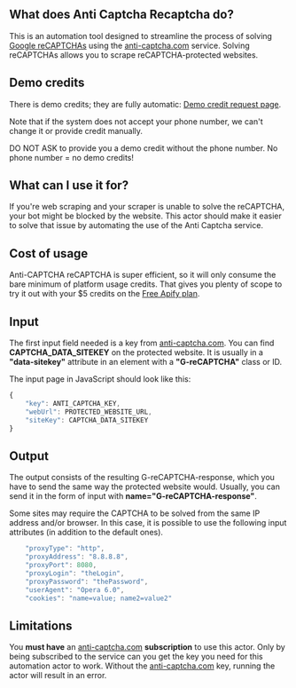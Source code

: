 ## What does Anti Captcha Recaptcha do?
This is an automation tool designed to streamline the process of solving [Google reCAPTCHAs](https://www.google.com/recaptcha/about/) using the [anti-captcha.com](http://anti-captcha.com) service. Solving reCAPTCHAs allows you to scrape reCAPTCHA-protected websites.

## Demo credits
There is demo credits; they are fully automatic: [Demo credit request page](https://anti-captcha.com/clients/finance/demo).

Note that if the system does not accept your phone number, we can't change it or provide credit manually.

DO NOT ASK to provide you a demo credit without the phone number. No phone number = no demo credits!

## What can I use it for?
If you're web scraping and your scraper is unable to solve the reCAPTCHA, your bot might be blocked by the website. This actor should make it easier to solve that issue by automating the use of the Anti Captcha service.

## Cost of usage
Anti-CAPTCHA reCAPTCHA is super efficient, so it will only consume the bare minimum of platform usage credits. That gives you plenty of scope to try it out with your $5 credits on the [Free Apify plan](https://apify.com/pricing).


## Input
The first input field needed is a key from [anti-captcha.com](http://anti-captcha.com). You can find **CAPTCHA_DATA_SITEKEY** on the protected website. It is usually in a **"data-sitekey"** attribute in an element with a **"G-reCAPTCHA"** class or ID.

The input page in JavaScript should look like this:
```javascript
{ 
    "key": ANTI_CAPTCHA_KEY,
    "webUrl": PROTECTED_WEBSITE_URL,
    "siteKey": CAPTCHA_DATA_SITEKEY
}
```

## Output
The output consists of the resulting G-reCAPTCHA-response, which you have to send the same way the protected website would. Usually, you can send it in the form of input with __name="G-reCAPTCHA-response"__.

Some sites may require the CAPTCHA to be solved from the same IP address and/or browser. In this case, it is possible to use the following input attributes (in addition to the default ones).
```javascript
    "proxyType": "http",
    "proxyAddress": "8.8.8.8",
    "proxyPort": 8080,
    "proxyLogin": "theLogin",
    "proxyPassword": "thePassword",
    "userAgent": "Opera 6.0",
    "cookies": "name=value; name2=value2"
```

## Limitations
You **must have** an [anti-captcha.com](http://anti-captcha.com) **subscription** to use this actor. Only by being subscribed to the service can you get the key you need for this automation actor to work. Without the [anti-captcha.com](http://anti-captcha.com) key, running the actor will result in an error.
